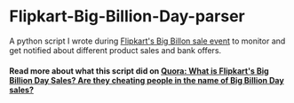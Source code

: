 # Flipkart-Big-Billion-Day-parser
A python script I wrote during [Flipkart's Big Billon sale event](ww.flipkart.com/) to monitor and get notified about different product sales and bank offers.
#### Read more about what this script did on [Quora: What is Flipkart's Big Billion Day Sales? Are they cheating people in the name of Big Billion Day sales?](http://qr.ae/RPEAmt)
